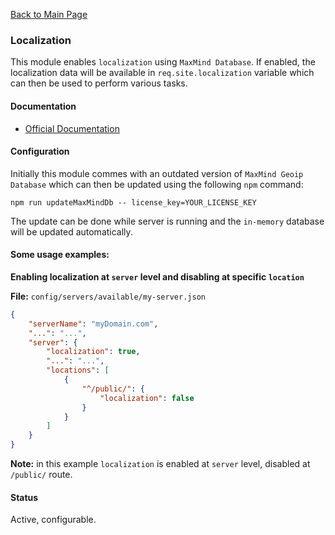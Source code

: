[Back to Main Page](https://github.com/SorinGFS/webaccess#configuration)

### Localization

This module enables `localization` using `MaxMind Database`. If enabled, the localization data will be available in `req.site.localization` variable which can then be used to perform various tasks.

#### Documentation
- [Official Documentation](https://github.com/geoip-lite/node-geoip)

#### Configuration

Initially this module commes with an outdated version of `MaxMind Geoip Database` which can then be updated using the following `npm` command:

```shell
npm run updateMaxMindDb -- license_key=YOUR_LICENSE_KEY
```

The update can be done while server is running and the `in-memory` database will be updated automatically.

#### Some usage examples:

**Enabling localization at `server` level and disabling at specific `location`**

**File:** `config/servers/available/my-server.json`

```json
{
    "serverName": "myDomain.com",
    "...": "...",
    "server": {
        "localization": true,
        "...": "...",
        "locations": [
            {
                "^/public/": {
                    "localization": false
                }
            }
        ]
    }
}
```

**Note:** in this example `localization` is enabled at `server` level, disabled at `/public/` route.

#### Status

Active, configurable.
